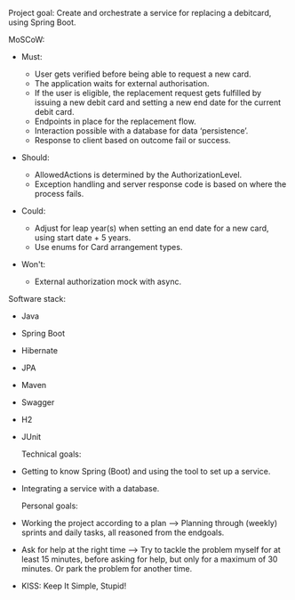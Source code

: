 Project goal:
Create and orchestrate a service for replacing a debitcard, using Spring Boot.


MoSCoW:
- Must: 
  - User gets verified before being able to request a new card.
  - The application waits for external authorisation.
  - If the user is eligible, the replacement request gets fulfilled by issuing a new debit card and setting a new end date for the current debit card.
  - Endpoints in place for the replacement flow.
  - Interaction possible with a database for data ‘persistence’.
  - Response to client based on outcome fail or success.

- Should:
  - AllowedActions is determined by the AuthorizationLevel.
  - Exception handling and server response code is based on where the process fails.

- Could:
  - Adjust for leap year(s) when setting an end date for a new card, using start date + 5 years.
  - Use enums for Card arrangement types.

- Won't:
  - External authorization mock with async.


Software stack:
- Java
- Spring Boot
- Hibernate
- JPA
- Maven
- Swagger
- H2
- JUnit


  Technical goals:
- Getting to know Spring (Boot) and using the tool to set up a service.
- Integrating a service with a database.


  Personal goals:
- Working the project according to a plan --> Planning through (weekly) sprints and daily tasks, all reasoned from the endgoals.
- Ask for help at the right time --> Try to tackle the problem myself for at least 15 minutes, before asking for help, but only for a maximum of 30 minutes. Or park the problem for another time.
- KISS: Keep It Simple, Stupid!


